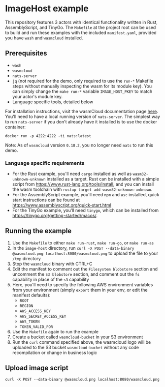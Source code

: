 # ImageHost example

This repository features 3 actors with identical functionality written in Rust, AssemblyScript, and TinyGo. The `Makefile` at the project root can be used to build and run these examples with the included `manifest.yaml`, provided you have `wash` and `wasmcloud` installed.

## Prerequisites
- `wash`
- `wasmcloud`
- `nats-server`
- `jq` (not required for the demo, only required to use the `run-*` Makefile steps without manually inspecting the wasm for its module key). You can simply change the `make run-*` variable `IMAGE_HOST_PKEY` to match your actor's module key.
- Language specific tools, detailed below

For installation instructions, visit the wasmCloud documentation page [here](https://wasmcloud.dev/overview/installation/). You'll need to have a local running version of `nats-server`. The simplest way to run `nats-server` if you don't already have it installed is to use the docker container:
```shell
docker run -p 4222:4222 -ti nats:latest
```

Note: As of `wasmcloud` version `0.18.2`, you no longer need `nats` to run this demo.

### Language specific requirements
- For the Rust example, you'll need `cargo` installed as well as `wasm32-unknown-unknown` installed as a target. Rust can be installed with a simple script from https://www.rust-lang.org/tools/install, and you can install the wasm toolchain with `rustup target add wasm32-unknown-unknown`.
- For the AssemblyScript example, you'll need `npm` and `asc` installed, quick start instructions can be found at https://www.assemblyscript.org/quick-start.html
- For the TinyGo example, you'll need `tinygo`, which can be installed from https://tinygo.org/getting-started/macos/.

## Running the example
1. Use the `Makefile` to either `make run-rust`, `make run-go`, or `make run-as`
2. In the `image-host` directory, run `curl -X POST --data-binary @wasmcloud.png localhost:8080/wasmcloud.png` to upload the file to your `/tmp` directory
3. Stop the `wasmcloud` binary with CTRL+C
4. Edit the manifest to comment out the `Filesystem blobstore` section and uncomment the `S3 blobstore` section, and comment out the `fs` capability in place of the `s3` capability
5. Here, you'll need to specify the following AWS environment variables from your environment (simply `export` them in your env, or edit the manifest defaults):
    - `ROOT`
    - `REGION`
    - `AWS_ACCESS_KEY`
    - `AWS_SECRET_ACCESS_KEY`
    - `AWS_TOKEN`
    - `TOKEN_VALID_FOR`
6. Use the `Makefile` again to run the example
7. Create a bucket called `wasmcloud-bucket` in your S3 environment
8. Run the `curl` command specified above, the wasmcloud logo will be uploaded to the S3 bucket `wasmcloud-bucket` without any code recompilation or change in business logic

## Upload image script
```shell
curl -X POST --data-binary @wasmcloud.png localhost:8080/wasmcloud.png
```
